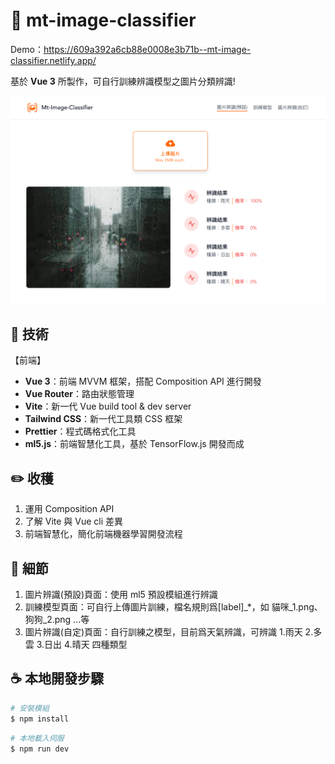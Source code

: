 # :art: mt-image-classifier

Demo：https://609a392a6cb88e0008e3b71b--mt-image-classifier.netlify.app/

基於 **Vue 3** 所製作，可自行訓練辨識模型之圖片分類辨識!

![image](https://raw.githubusercontent.com/motea927/mt-image-classifier/main/demoImg/demo.png)

## :page_facing_up: 技術

【前端】

- **Vue 3**：前端 MVVM 框架，搭配 Composition API 進行開發
- **Vue Router**：路由狀態管理
- **Vite**：新一代 Vue build tool & dev server
- **Tailwind CSS**：新一代工具類 CSS 框架
- **Prettier**：程式碼格式化工具
- **ml5.js**：前端智慧化工具，基於 TensorFlow.js 開發而成

## :pencil2: 收穫

1. 運用 Composition API
2. 了解 Vite 與 Vue cli 差異
3. 前端智慧化，簡化前端機器學習開發流程

## :pencil: 細節

1. 圖片辨識(預設)頁面：使用 ml5 預設模組進行辨識
2. 訓練模型頁面：可自行上傳圖片訓練，檔名規則爲[label]\_\*，如 貓咪\_1.png、狗狗\_2.png ...等
3. 圖片辨識(自定)頁面：自行訓練之模型，目前爲天氣辨識，可辨識 1.雨天 2.多雲 3.日出 4.晴天 四種類型

## :coffee: 本地開發步驟

```bash
# 安裝模組
$ npm install
```

```bash
# 本地載入伺服
$ npm run dev
```
